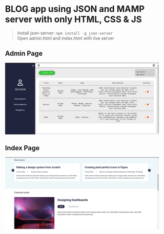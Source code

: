 # BLOG app using JSON and MAMP server with only HTML, CSS & JS

> Install json-server: ```npm install -g json-server``` <br />
> Open admin.html and index.html with live server

## Admin Page
![Admin_page](admin_recentposts.png)

## Index Page
![Index_page](index_page.png)
